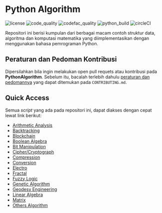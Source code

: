 # Python Algorithm

![license](https://img.shields.io/github/license/bellshade/PythonAlgorithm?style=for-the-badge)
![code_quality](https://img.shields.io/lgtm/grade/python/github/bellshade/PythonAlgorithm?label=Code%20Quality&style=for-the-badge)
![codefac_quality](https://img.shields.io/codefactor/grade/github/bellshade/PythonAlgorithm/main?label=code%20factor&style=for-the-badge)
![python_build](https://img.shields.io/github/workflow/status/bellshade/PythonAlgorithm/python%20testing?label=python%20testing&style=for-the-badge)
![circleCI](https://img.shields.io/circleci/build/github/bellshade/PythonAlgorithm/main?label=Circle%20CI&style=for-the-badge)

Repositori ini berisi kumpulan dari berbagai macam contoh struktur data, algoritma dan komputasi matematika yang diimplementasikan dengan menggunakan bahasa pemrograman Python.

## Peraturan dan Pedoman Kontribusi
Dipersilahkan bila ingin melakukan open pull requets atau kontribusi pada **PythonAlgorithm**. Sebelum itu, bacalah terlebih dahulu [peraturan dan pedomannya](CONTRIBUTING.md) yang dapat ditemukan pada ``CONTRIBUTING.md``.

## Quick Access
Semua *script* yang ada pada repositori ini, dapat diakses dengan cepat lewat link berikut:
- [Arithmetic Analysis](https://github.com/bellshade/PythonAlgorithm/tree/main/arithmetic_analysis)
- [Backtracking](https://github.com/bellshade/PythonAlgorithm/tree/main/Backtracking)
- [Blockchain](https://github.com/bellshade/PythonAlgorithm/tree/main/blockchain)
- [Boolean Algebra](https://github.com/bellshade/PythonAlgorithm/tree/main/boolean_algebra)
- [Bit Manipulation](https://github.com/bellshade/PythonAlgorithm/tree/main/manipulasi_bit)
- [Cipher/Cryptograph](https://github.com/bellshade/PythonAlgorithm/tree/main/chiper)
- [Compression](https://github.com/bellshade/PythonAlgorithm/tree/main/compression)
- [Conversion](https://github.com/bellshade/PythonAlgorithm/tree/main/conversion)
- [Electro](https://github.com/bellshade/PythonAlgorithm/tree/main/electro)
- [Fractal](https://github.com/bellshade/PythonAlgorithm/tree/main/fractal)
- [Fuzzy Logic](https://github.com/bellshade/PythonAlgorithm/tree/main/fuzzy_logic)
- [Genetic Algorithm](https://github.com/bellshade/PythonAlgorithm/tree/main/genetic_algo)
- [Geodesy Engineering](https://github.com/bellshade/PythonAlgorithm/tree/main/geodesy_egineering)
- [Linear Algebra](https://github.com/bellshade/PythonAlgorithm/tree/main/linear_algebra)
- [Matrix](https://github.com/bellshade/PythonAlgorithm/tree/main/matrix)
- [Others Algorithm](https://github.com/bellshade/PythonAlgorithm/tree/main/other)
